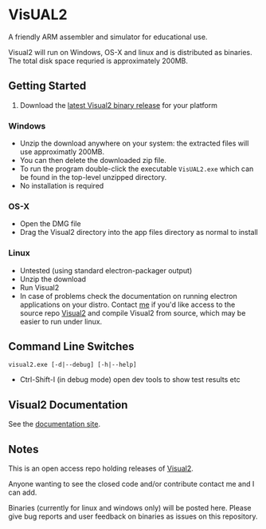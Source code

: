 # VisUAL2

A friendly ARM assembler and simulator for educational use.

Visual2 will run on Windows, OS-X and linux and is distributed as binaries. The total disk space requried is approximately 200MB.

## Getting Started

1. Download the [latest Visual2 binary release](https://github.com/tomcl/V2releases/releases) for your platform

### Windows

* Unzip the download anywhere on your system: the extracted files will use approximatly 200MB.
* You can then delete the downloaded zip file.
* To run the program double-click the executable `VisUAL2.exe` which can be found in the top-level unzipped directory.
* No installation is required

### OS-X

* Open the DMG file
* Drag the Visual2 directory into the app files directory as normal to install


### Linux

* Untested (using standard electron-packager output)
* Unzip the download
* Run Visual2
* In case of problems check the documentation on running electron applications on your distro. Contact [me](t.clarke@ic.ac.uk) if you'd like access to the source repo [Visual2](https://github.com/ImperialCollegeLondon/Visual2) and compile Visual2 from source, which may be easier to run under linux.


## Command Line Switches

```
visual2.exe [-d|--debug] [-h|--help]
```

* Ctrl-Shift-I (in debug mode) open dev tools to show test results etc

## Visual2 Documentation

See the [documentation site](https://tomcl.github.io/visual2.github.io/).

## Notes

This is an open access repo holding releases of [Visual2](https://github.com/ImperialCollegeLondon/Visual2). 

Anyone wanting to see the closed code and/or contribute contact me and I can add.

Binaries (currently for linux and windows only) will be posted here. Please give bug reports and user feedback on binaries as issues on this repository.
